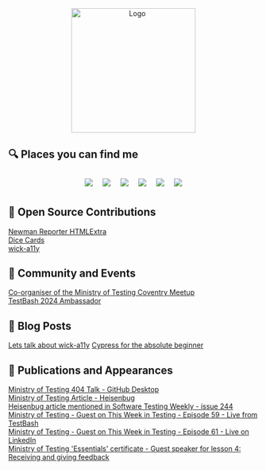 <div align="center">
<img src="https://github.com/user-attachments/assets/25e2a26e-a128-476d-8657-333d5155613c" alt="Logo" width=250 height=250 />  
</div>

## :mag: Places you can find me  
<div align="center">
  <a href="https://www.linkedin.com/in/james-wadley-246a6364" target="_blank" style="display: inline-block; margin: 10px;">
    <img src="https://img.shields.io/badge/LinkedIn-%230077B5.svg?&style=for-the-badge&logo=linkedin&logoColor=white"/>
  </a><a href="https://w4dd325.wordpress.com" target="_blank" style="display: inline-block; margin: 10px;">
    <img src="https://img.shields.io/badge/WordPress-21759B?style=for-the-badge&logo=wordpress&logoColor=white"/>
  </a><a href="https://stackoverflow.com/users/16409993/w4dd325" target="_blank" style="display: inline-block; margin: 10px;">
    <img src="https://img.shields.io/badge/Stack%20Overflow-FE7A16?style=for-the-badge&logo=stack-overflow&logoColor=white"/>
  </a><a href="https://community.postman.com/u/w4dd325" target="_blank" style="display: inline-block; margin: 10px;">
    <img src="https://img.shields.io/badge/Postman-FF6C37?style=for-the-badge&logo=postman&logoColor=white"/>
  </a><a href="https://api.badgr.io/public/collections/0ca0eac1137f4ac4937f7b1d0b50ca09" target="_blank" style="display: inline-block; margin: 10px;">
    <img src="https://img.shields.io/badge/Canvas%20Badge-FF4500?style=for-the-badge&logo=canvas&logoColor=white"/>
  </a><a href="https://dev.to/w4dd325/" target="_blank" style="display: inline-block; margin: 10px;">
    <img src="https://img.shields.io/badge/Dev.to-0A0A0A?style=for-the-badge&logo=dev.to&logoColor=white"/>
  </a>
</div>

## :handshake: Open Source Contributions
[Newman Reporter HTMLExtra](https://github.com/DannyDainton/newman-reporter-htmlextra)  
[Dice Cards](https://github.com/dowenb/dice-cards)  
[wick-a11y](https://github.com/sclavijosuero/wick-a11y)  

## :busts_in_silhouette: Community and Events
[Co-organiser of the Ministry of Testing Coventry Meetup](https://www.meetup.com/ministry-of-testing-coventry/)  
[TestBash 2024 Ambassador](https://www.ministryoftesting.com/events/testbash-brighton-2024)  

## :page_facing_up: Blog Posts
[Lets talk about wick-a11y](https://dev.to/w4dd325/lets-talk-about-wick-a11y-1afa) 
[Cypress for the absolute beginner](https://dev.to/w4dd325/cypress-for-the-absolute-beginner-10fi) 

## :open_book: Publications and Appearances
[Ministry of Testing 404 Talk - GitHub Desktop](https://www.ministryoftesting.com/talks/github-desktop-with-james-wadley)  
[Ministry of Testing Article - Heisenbug](https://www.ministryoftesting.com/articles/heisenbugs-handling-software-defects-you-can-t-reproduce)  
[Heisenbug article mentioned in Software Testing Weekly - issue 244](https://softwaretestingweekly.com/issues/244)  
[Ministry of Testing - Guest on This Week in Testing - Episode 59 - Live from TestBash](https://www.youtube.com/watch?v=BHMgCC66rqI&t=2138s)  
[Ministry of Testing - Guest on This Week in Testing - Episode 61 - Live on LinkedIn](https://youtu.be/stClSSozs4Y?t=2470)  
[Ministry of Testing 'Essentials' certificate - Guest speaker for lesson 4: Receiving and giving feedback](https://www.ministryoftesting.com/certifications/mot-software-testing-essentials-certificate)  

